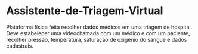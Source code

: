 # Assistente-de-Triagem-Virtual
Plataforma física feita recolher dados médicos em uma triagem de hospital. Deve estabelecer uma videochamada com um médico e com um paciente, recolher pressão, temperatura, saturação de oxigênio do sangue e dados cadastrais.
